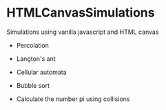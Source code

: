 # HTMLCanvasSimulations

Simulations using vanilla javascript and HTML canvas

* Percolation

* Langton's ant

* Cellular automata

* Bubble sort

* Calculate the number pi using collisions
